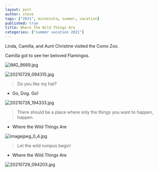 ```yaml
---
layout: post
author: steve
tags: ["2021", minnesota, summer, vacation]
published: true
title: Where The Wild Things Are
categories: ["summer vacation 2021"]
---
```

Linda, Camilla, and Aunt Christine visited the Como Zoo.

Camilla got to see her beloved Flamingos.  

![IMG_9669.jpg]({{site.pics_url}}/IMG_9669.jpg)

![20210729_094315.jpg]({{site.pics_url}}/20210729_094315.jpg)

>Do you like my hat?  

- Go, Dog. Go!  

![20210728_194333.jpg]({{site.pics_url}}/20210728_194333.jpg)

>There should be a place where only the things you want to happen, happen.  

- Where the Wild Things Are  

![imagejpeg_0_4.jpg]({{site.pics_url}}/imagejpeg_0_4.jpg)

>Let the wild rumpus begin!  

- Where the Wild Things Are  

![20210729_094203.jpg]({{site.pics_url}}/20210729_094203.jpg)

